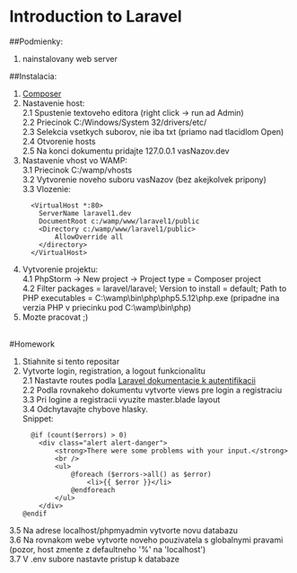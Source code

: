 # Introduction to Laravel

##Podmienky:
1. nainstalovany web server

##Instalacia:
1. [Composer](https://getcomposer.org/) <br>
2. Nastavenie host: <br>
  2.1 Spustenie textoveho editora (right click -> run ad Admin) <br>
  2.2 Priecinok C:/Windows/System 32/drivers/etc/ <br>
  2.3 Selekcia vsetkych suborov, nie iba txt (priamo nad tlacidlom Open) <br>
  2.4 Otvorenie hosts <br>
  2.5 Na konci dokumentu pridajte 127.0.0.1		vasNazov.dev <br>
3. Nastavenie vhost vo WAMP: <br>
  3.1 Priecinok C:/wamp/vhosts <br>
  3.2 Vytvorenie noveho suboru vasNazov (bez akejkolvek pripony) <br>
  3.3 Vlozenie:
	```
	  <VirtualHost *:80>
		ServerName laravel1.dev
		DocumentRoot c:/wamp/www/laravel1/public
		<Directory c:/wamp/www/laravel1/public>
			AllowOverride all
		</directory>
	  </VirtualHost>
	```
4. Vytvorenie projektu: <br>
  4.1 PhpStorm -> New project -> Project type = Composer project <br>
  4.2 Filter packages = laravel/laravel; Version to install = default; Path to PHP executables = C:\wamp\bin\php\php5.5.12\php.exe (pripadne ina verzia PHP v priecinku pod C:\wamp\bin\php\) <br>
5. Mozte pracovat ;) <br> <br>

#Homework
1. Stiahnite si tento repositar <br>
2. Vytvorte login, registration, a logout funkcionalitu <br>
  2.1 Nastavte routes podla [Laravel dokumentacie k autentifikacii](http://laravel.com/docs/5.1/authentication) <br>
  2.2 Podla rovnakeho dokumentu vytvorte views pre login a registraciu <br>
  3.3 Pri logine a registracii vyuzite master.blade layout <br>
  3.4 Odchytavajte chybove hlasky. <br>
  Snippet: <br>
	```
	  @if (count($errors) > 0)
		<div class="alert alert-danger">
			<strong>There were some problems with your input.</strong>
			<br />
			<ul>
				@foreach ($errors->all() as $error)
					<li>{{ $error }}</li>
				@endforeach
			</ul>
		</div>
	@endif
	```
  3.5 Na adrese localhost/phpmyadmin vytvorte novu databazu <br>
  3.6 Na rovnakom webe vytvorte noveho pouzivatela s globalnymi pravami (pozor, host zmente z defaultneho '%' na 'localhost') <br>
  3.7 V .env subore nastavte pristup k databaze
